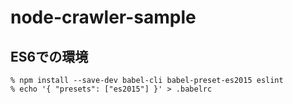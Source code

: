 node-crawler-sample
==========



ES6での環境
----------

```
% npm install --save-dev babel-cli babel-preset-es2015 eslint
% echo '{ "presets": ["es2015"] }' > .babelrc
```
